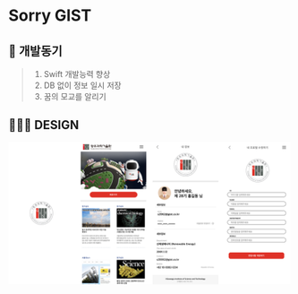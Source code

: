 # Sorry GIST
## 📄 개발동기
> 1. Swift 개발능력 향상
> 2. DB 없이 정보 일시 저장
> 3. 꿈의 모교를 알리기

## 👩🏻‍🎨 DESIGN
<img src="./img/Group1.png">